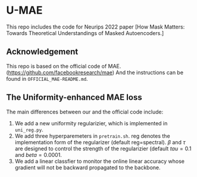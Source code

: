 # U-MAE

This repo includes the code for Neurips 2022 paper [How Mask Matters: Towards Theoretical Understandings of Masked Autoencoders.]

## Acknowledgement

This repo is based on the official code of MAE. (https://github.com/facebookresearch/mae) And the instructions can be found in ``OFFICIAL_MAE-README.md``.

## The Uniformity-enhanced MAE loss

The main differences between our and the official code include:

1. We add a new uniformity regularizier, which is implemented in ``uni_reg.py``.
2. We add three hyperparemeters in ``pretrain.sh``. reg denotes the implementation form of the regularizer (default reg=spectral). $\beta$ and $\tau$ are designed to control the strength of the regularizier (default $tau=0.1$ and $beta = 0.0001$. 
3. We add a linear classfier to monitor the online linear accuracy whose gradient will not be backward propagated to the backbone.
